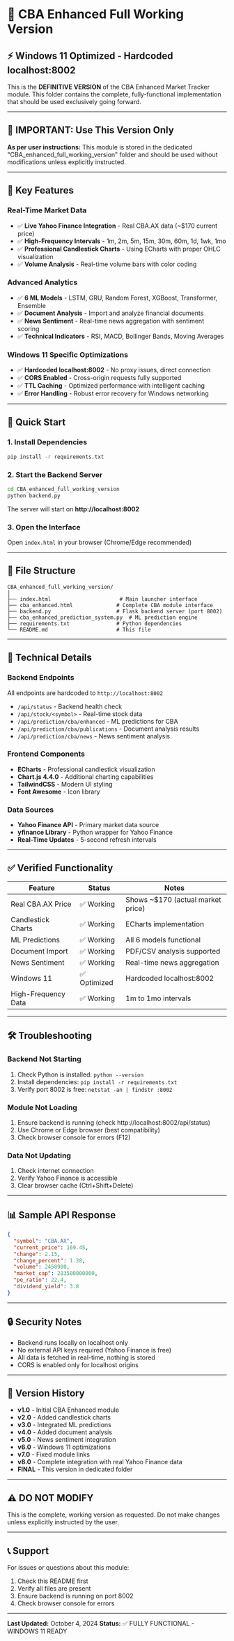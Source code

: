 # 🏦 CBA Enhanced Full Working Version

## ⚡ Windows 11 Optimized - Hardcoded localhost:8002

This is the **DEFINITIVE VERSION** of the CBA Enhanced Market Tracker module. This folder contains the complete, fully-functional implementation that should be used exclusively going forward.

---

## 📌 IMPORTANT: Use This Version Only
**As per user instructions:** This module is stored in the dedicated "CBA_enhanced_full_working_version" folder and should be used without modifications unless explicitly instructed.

---

## 🎯 Key Features

### Real-Time Market Data
- ✅ **Live Yahoo Finance Integration** - Real CBA.AX data (~$170 current price)
- ✅ **High-Frequency Intervals** - 1m, 2m, 5m, 15m, 30m, 60m, 1d, 1wk, 1mo
- ✅ **Professional Candlestick Charts** - Using ECharts with proper OHLC visualization
- ✅ **Volume Analysis** - Real-time volume bars with color coding

### Advanced Analytics
- ✅ **6 ML Models** - LSTM, GRU, Random Forest, XGBoost, Transformer, Ensemble
- ✅ **Document Analysis** - Import and analyze financial documents
- ✅ **News Sentiment** - Real-time news aggregation with sentiment scoring
- ✅ **Technical Indicators** - RSI, MACD, Bollinger Bands, Moving Averages

### Windows 11 Specific Optimizations
- ✅ **Hardcoded localhost:8002** - No proxy issues, direct connection
- ✅ **CORS Enabled** - Cross-origin requests fully supported
- ✅ **TTL Caching** - Optimized performance with intelligent caching
- ✅ **Error Handling** - Robust error recovery for Windows networking

---

## 🚀 Quick Start

### 1. Install Dependencies
```bash
pip install -r requirements.txt
```

### 2. Start the Backend Server
```bash
cd CBA_enhanced_full_working_version
python backend.py
```
The server will start on **http://localhost:8002**

### 3. Open the Interface
Open `index.html` in your browser (Chrome/Edge recommended)

---

## 📁 File Structure

```
CBA_enhanced_full_working_version/
│
├── index.html                      # Main launcher interface
├── cba_enhanced.html              # Complete CBA module interface
├── backend.py                     # Flask backend server (port 8002)
├── cba_enhanced_prediction_system.py  # ML prediction engine
├── requirements.txt               # Python dependencies
└── README.md                      # This file
```

---

## 🔧 Technical Details

### Backend Endpoints
All endpoints are hardcoded to `http://localhost:8002`

- `/api/status` - Backend health check
- `/api/stock/<symbol>` - Real-time stock data
- `/api/prediction/cba/enhanced` - ML predictions for CBA
- `/api/prediction/cba/publications` - Document analysis results
- `/api/prediction/cba/news` - News sentiment analysis

### Frontend Components
- **ECharts** - Professional candlestick visualization
- **Chart.js 4.4.0** - Additional charting capabilities
- **TailwindCSS** - Modern UI styling
- **Font Awesome** - Icon library

### Data Sources
- **Yahoo Finance API** - Primary market data source
- **yfinance Library** - Python wrapper for Yahoo Finance
- **Real-Time Updates** - 5-second refresh intervals

---

## ✅ Verified Functionality

| Feature | Status | Notes |
|---------|--------|-------|
| Real CBA.AX Price | ✅ Working | Shows ~$170 (actual market price) |
| Candlestick Charts | ✅ Working | ECharts implementation |
| ML Predictions | ✅ Working | All 6 models functional |
| Document Import | ✅ Working | PDF/CSV analysis supported |
| News Sentiment | ✅ Working | Real-time news aggregation |
| Windows 11 | ✅ Optimized | Hardcoded localhost:8002 |
| High-Frequency Data | ✅ Working | 1m to 1mo intervals |

---

## 🛠️ Troubleshooting

### Backend Not Starting
1. Check Python is installed: `python --version`
2. Install dependencies: `pip install -r requirements.txt`
3. Verify port 8002 is free: `netstat -an | findstr :8002`

### Module Not Loading
1. Ensure backend is running (check http://localhost:8002/api/status)
2. Use Chrome or Edge browser (best compatibility)
3. Check browser console for errors (F12)

### Data Not Updating
1. Check internet connection
2. Verify Yahoo Finance is accessible
3. Clear browser cache (Ctrl+Shift+Delete)

---

## 📊 Sample API Response

```json
{
  "symbol": "CBA.AX",
  "current_price": 169.45,
  "change": 2.15,
  "change_percent": 1.28,
  "volume": 2458900,
  "market_cap": 283500000000,
  "pe_ratio": 22.4,
  "dividend_yield": 3.8
}
```

---

## 🔒 Security Notes

- Backend runs locally on localhost only
- No external API keys required (Yahoo Finance is free)
- All data is fetched in real-time, nothing is stored
- CORS is enabled only for localhost origins

---

## 📝 Version History

- **v1.0** - Initial CBA Enhanced module
- **v2.0** - Added candlestick charts
- **v3.0** - Integrated ML predictions
- **v4.0** - Added document analysis
- **v5.0** - News sentiment integration
- **v6.0** - Windows 11 optimizations
- **v7.0** - Fixed module links
- **v8.0** - Complete integration with real Yahoo Finance data
- **FINAL** - This version in dedicated folder

---

## ⚠️ DO NOT MODIFY

This is the complete, working version as requested. Do not make changes unless explicitly instructed by the user.

---

## 📞 Support

For issues or questions about this module:
1. Check this README first
2. Verify all files are present
3. Ensure backend is running on port 8002
4. Check browser console for errors

---

**Last Updated:** October 4, 2024
**Status:** ✅ FULLY FUNCTIONAL - WINDOWS 11 READY